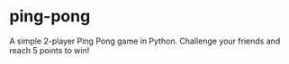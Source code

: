 # ping-pong
A simple 2-player Ping Pong game in Python. Challenge your friends and reach 5 points to win!
